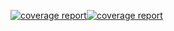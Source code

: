 [![coverage report](https://gitlab.com/galileoluna/STU/badges/master/coverage.svg)](https://gitlab.com/galileoluna/STU/-/commits/master)[![coverage report](https://gitlab.com/galileoluna/STU/badges/master/coverage.svg)](https://gitlab.com/galileoluna/STU/-/commits/master)